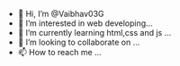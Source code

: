 - 👋 Hi, I’m @Vaibhav03G
- 👀 I’m interested in web developing...
- 🌱 I’m currently learning html,css and js ...
- 💞️ I’m looking to collaborate on ...
- 📫 How to reach me ...

<!---
Vaibhav03G/Vaibhav03G is a ✨ special ✨ repository because its `README.md` (this file) appears on your GitHub profile.
You can click the Preview link to take a look at your changes.
--->

